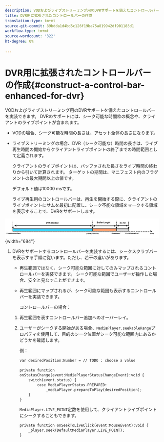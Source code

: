 ```yaml
---
description: VODおよびライブストリーミング用のDVRサポートを備えたコントロールバーを実装できます。 DVRのサポートには、シーク可能な時間枠の概念や、クライアントのライブポイントが含まれます。
title: DVR用に拡張されたコントロールバーの作成
translation-type: tm+mt
source-git-commit: 89bdda1d4bd5c126f19ba75a819942df901183d1
workflow-type: tm+mt
source-wordcount: '322'
ht-degree: 0%

---
```



# DVR用に拡張されたコントロールバーの作成{#construct-a-control-bar-enhanced-for-dvr}

VODおよびライブストリーミング用のDVRサポートを備えたコントロールバーを実装できます。 DVRのサポートには、シーク可能な時間枠の概念や、クライアントのライブポイントが含まれます。

* VODの場合、シーク可能な時間の長さは、アセット全体の長さになります。
* ライブストリーミングの場合、DVR（シーク可能な）時間の長さは、ライブ再生時間の開始からクライアントライブポイントの終了までの時間範囲として定義されます。

   クライアントのライブポイントは、バッファされた長さをライブ時間の終わりから引いて計算されます。 ターゲットの期間は、マニフェスト内のフラグメントの最大期間以上の値です。

   デフォルト値は10000 msです。

   ライブ再生用のコントロールバーは、再生を開始する際に、クライアントのライブポイントにサムを最初に配置し、シーク不能な領域をマークする領域を表示することで、DVRをサポートします。

<!--<a id="fig_37A39A28BA714BA5A2C461357ED5BD41"></a>-->

![](assets/dvr-window.PNG){width=&quot;684&quot;}

1. DVRをサポートするコントロールバーを実装するには、シークスクラブバーを表示する手順に従います。ただし、若干の違いがあります。

   * 再生範囲ではなく、シーク可能な範囲に対してのみマップされるコントロールバーを実装できます。 シーク可能な範囲でユーザーが操作した場合、安全と見なすことができます。
   * 再生範囲にマップされるが、シーク可能な範囲も表示するコントロールバーを実装できます。

      コントロールバーの場合：
   1. 再生範囲を表すコントロールバー追加へのオーバーレイ。
   1. ユーザーがシークする開始がある場合、`MediaPlayer.seekableRange`プロパティを使用して、目的のシーク位置がシーク可能な範囲内にあるかどうかを確認します。

      例：

      ```
      var desiredPosition:Number = // TODO : choose a value 
      
      private function onStatusChange(event:MediaPlayerStatusChangeEvent):void { 
          switch(event.status) { 
              case MediaPlayerStatus.PREPARED: 
                  _mediaPlayer.prepareToPlay(desiredPosition); 
          } 
      }
      ```

      `MediaPlayer.LIVE_POINT`定数を使用して、クライアントライブポイントにシークすることもできます。

      ```
      private function onSeekToLiveClick(event:MouseEvent):void { 
          _player.seek(DefaultMediaPlayer.LIVE_POINT); 
      }
      ```


